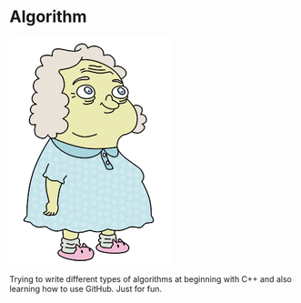 # Algorithm

![image](./Vovo_Juju.png)

Trying to write different types of algorithms at beginning with C++ and also learning how to use GitHub.
Just for fun.
